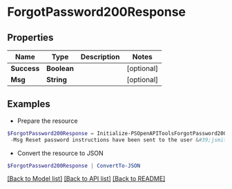 # ForgotPassword200Response
## Properties

Name | Type | Description | Notes
------------ | ------------- | ------------- | -------------
**Success** | **Boolean** |  | [optional] 
**Msg** | **String** |  | [optional] 

## Examples

- Prepare the resource
```powershell
$ForgotPassword200Response = Initialize-PSOpenAPIToolsForgotPassword200Response  -Success true `
 -Msg Reset password instructions have been sent to the user &#39;jsmith&#39;, if they exist.
```

- Convert the resource to JSON
```powershell
$ForgotPassword200Response | ConvertTo-JSON
```

[[Back to Model list]](../README.md#documentation-for-models) [[Back to API list]](../README.md#documentation-for-api-endpoints) [[Back to README]](../README.md)

